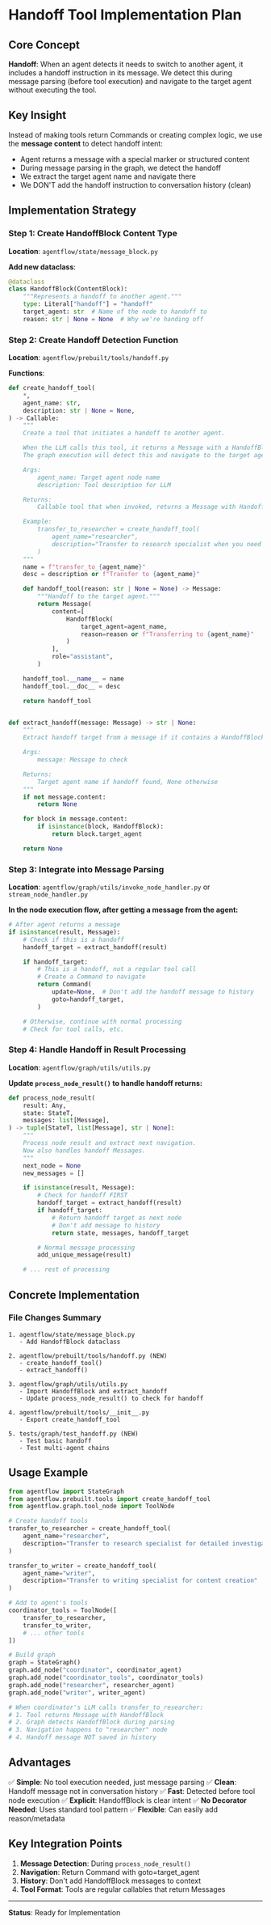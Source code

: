 # Handoff Tool Implementation Plan

## Core Concept

**Handoff**: When an agent detects it needs to switch to another agent, it includes a handoff instruction in its message. We detect this during message parsing (before tool execution) and navigate to the target agent without executing the tool.

## Key Insight

Instead of making tools return Commands or creating complex logic, we use the **message content** to detect handoff intent:
- Agent returns a message with a special marker or structured content
- During message parsing in the graph, we detect the handoff
- We extract the target agent name and navigate there
- We DON'T add the handoff instruction to conversation history (clean)

## Implementation Strategy

### Step 1: Create HandoffBlock Content Type

**Location**: `agentflow/state/message_block.py`

**Add new dataclass**:
```python
@dataclass
class HandoffBlock(ContentBlock):
    """Represents a handoff to another agent."""
    type: Literal["handoff"] = "handoff"
    target_agent: str  # Name of the node to handoff to
    reason: str | None = None  # Why we're handing off
```

### Step 2: Create Handoff Detection Function

**Location**: `agentflow/prebuilt/tools/handoff.py`

**Functions**:
```python
def create_handoff_tool(
    *,
    agent_name: str,
    description: str | None = None,
) -> Callable:
    """
    Create a tool that initiates a handoff to another agent.

    When the LLM calls this tool, it returns a Message with a HandoffBlock.
    The graph execution will detect this and navigate to the target agent.

    Args:
        agent_name: Target agent node name
        description: Tool description for LLM

    Returns:
        Callable tool that when invoked, returns a Message with HandoffBlock

    Example:
        transfer_to_researcher = create_handoff_tool(
            agent_name="researcher",
            description="Transfer to research specialist when you need information"
        )
    """
    name = f"transfer_to_{agent_name}"
    desc = description or f"Transfer to {agent_name}"

    def handoff_tool(reason: str | None = None) -> Message:
        """Handoff to the target agent."""
        return Message(
            content=[
                HandoffBlock(
                    target_agent=agent_name,
                    reason=reason or f"Transferring to {agent_name}"
                )
            ],
            role="assistant",
        )

    handoff_tool.__name__ = name
    handoff_tool.__doc__ = desc

    return handoff_tool


def extract_handoff(message: Message) -> str | None:
    """
    Extract handoff target from a message if it contains a HandoffBlock.

    Args:
        message: Message to check

    Returns:
        Target agent name if handoff found, None otherwise
    """
    if not message.content:
        return None

    for block in message.content:
        if isinstance(block, HandoffBlock):
            return block.target_agent

    return None
```

### Step 3: Integrate into Message Parsing

**Location**: `agentflow/graph/utils/invoke_node_handler.py` or `stream_node_handler.py`

**In the node execution flow, after getting a message from the agent:**

```python
# After agent returns a message
if isinstance(result, Message):
    # Check if this is a handoff
    handoff_target = extract_handoff(result)

    if handoff_target:
        # This is a handoff, not a regular tool call
        # Create a Command to navigate
        return Command(
            update=None,  # Don't add the handoff message to history
            goto=handoff_target,
        )

    # Otherwise, continue with normal processing
    # Check for tool calls, etc.
```

### Step 4: Handle Handoff in Result Processing

**Location**: `agentflow/graph/utils/utils.py`

**Update `process_node_result()` to handle handoff returns:**

```python
def process_node_result(
    result: Any,
    state: StateT,
    messages: list[Message],
) -> tuple[StateT, list[Message], str | None]:
    """
    Process node result and extract next navigation.
    Now also handles handoff Messages.
    """
    next_node = None
    new_messages = []

    if isinstance(result, Message):
        # Check for handoff FIRST
        handoff_target = extract_handoff(result)
        if handoff_target:
            # Return handoff target as next node
            # Don't add message to history
            return state, messages, handoff_target

        # Normal message processing
        add_unique_message(result)

    # ... rest of processing
```

## Concrete Implementation

### File Changes Summary

```
1. agentflow/state/message_block.py
   - Add HandoffBlock dataclass

2. agentflow/prebuilt/tools/handoff.py (NEW)
   - create_handoff_tool()
   - extract_handoff()

3. agentflow/graph/utils/utils.py
   - Import HandoffBlock and extract_handoff
   - Update process_node_result() to check for handoff

4. agentflow/prebuilt/tools/__init__.py
   - Export create_handoff_tool

5. tests/graph/test_handoff.py (NEW)
   - Test basic handoff
   - Test multi-agent chains
```

## Usage Example

```python
from agentflow import StateGraph
from agentflow.prebuilt.tools import create_handoff_tool
from agentflow.graph.tool_node import ToolNode

# Create handoff tools
transfer_to_researcher = create_handoff_tool(
    agent_name="researcher",
    description="Transfer to research specialist for detailed investigation"
)

transfer_to_writer = create_handoff_tool(
    agent_name="writer",
    description="Transfer to writing specialist for content creation"
)

# Add to agent's tools
coordinator_tools = ToolNode([
    transfer_to_researcher,
    transfer_to_writer,
    # ... other tools
])

# Build graph
graph = StateGraph()
graph.add_node("coordinator", coordinator_agent)
graph.add_node("coordinator_tools", coordinator_tools)
graph.add_node("researcher", researcher_agent)
graph.add_node("writer", writer_agent)

# When coordinator's LLM calls transfer_to_researcher:
# 1. Tool returns Message with HandoffBlock
# 2. Graph detects HandoffBlock during parsing
# 3. Navigation happens to "researcher" node
# 4. Handoff message NOT saved in history
```

## Advantages

✅ **Simple**: No tool execution needed, just message parsing
✅ **Clean**: Handoff message not in conversation history
✅ **Fast**: Detected before tool node execution
✅ **Explicit**: HandoffBlock is clear intent
✅ **No Decorator Needed**: Uses standard tool pattern
✅ **Flexible**: Can easily add reason/metadata

## Key Integration Points

1. **Message Detection**: During `process_node_result()`
2. **Navigation**: Return Command with goto=target_agent
3. **History**: Don't add HandoffBlock messages to context
4. **Tool Format**: Tools are regular callables that return Messages

---

**Status**: Ready for Implementation
